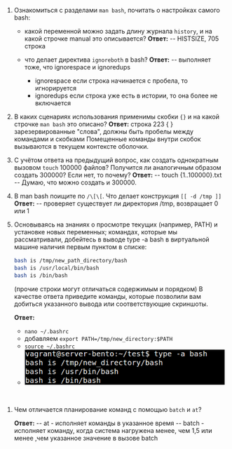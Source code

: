 1. Ознакомиться с разделами `man bash`, почитать о настройках самого bash:
    * какой переменной можно задать длину журнала `history`, и на какой строчке manual это описывается?
    **Ответ:**
    -- HISTSIZE, 705 строка

    * что делает директива `ignoreboth` в bash?
        **Ответ:**
        -- выполняет тоже, что ignorespace и ignoredups
        - ignorespace если строка начинается с пробела, то игнорируется
        - ignoredups если строка уже есть в истории, то она более не включается
&nbsp;

1. В каких сценариях использования применимы скобки `{}` и на какой строчке `man bash` это описано?
    **Ответ:**
    строка 223
    { } зарезервированные "слова", должны быть пробелы между командами и скобками
    Помещенные команды внутри скобок вызываются в текущем контексте оболочки.
&nbsp;

1. С учётом ответа на предыдущий вопрос, как создать однократным вызовом `touch` 100000 файлов? Получится ли аналогичным образом создать 300000? Если нет, то почему?
    **Ответ:**
    -- touch {1..100000}.txt
    -- Думаю, что можно создать и 300000.
&nbsp;


1. В man bash поищите по `/\[\[`. Что делает конструкция `[[ -d /tmp ]]`
    **Ответ:**
     -- проверяет существует ли директория /tmp, возвращает 0 или 1
&nbsp;

1. Основываясь на знаниях о просмотре текущих (например, PATH) и установке новых переменных; командах, которые мы рассматривали, добейтесь в выводе type -a bash в виртуальной машине наличия первым пунктом в списке:

	```bash
	bash is /tmp/new_path_directory/bash
	bash is /usr/local/bin/bash
	bash is /bin/bash
	```

	(прочие строки могут отличаться содержимым и порядком)
    В качестве ответа приведите команды, которые позволили вам добиться указанного вывода или соответствующие скриншоты.

    **Ответ:**

    - `nano ~/.bashrc`
    - добавляем `export PATH=/tmp/new_directory:$PATH`
    - `source ~/.bashrc`
    - ![](bash.png)

&nbsp;

1. Чем отличается планирование команд с помощью `batch` и `at`?

    **Ответ:**
     -- at - исполняет команды в указанное время
     -- batch - исполняет команду, когда система нагружена менее, чем 1,5 или менее ,чем указанное значение в вызове batch
